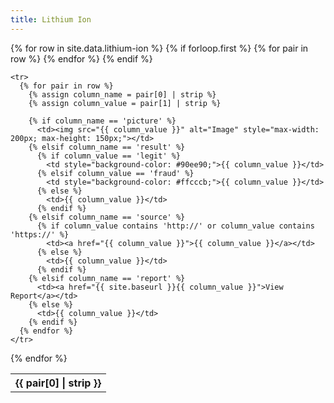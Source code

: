 ```yaml
---
title: Lithium Ion
---
```


<table>
  {% for row in site.data.lithium-ion %}
    {% if forloop.first %}
    <tr>
      {% for pair in row %}
        <th>{{ pair[0] | strip }}</th>
      {% endfor %}
    </tr>
    {% endif %}

    <tr>
      {% for pair in row %}
        {% assign column_name = pair[0] | strip %}
        {% assign column_value = pair[1] | strip %}
        
        {% if column_name == 'picture' %}
          <td><img src="{{ column_value }}" alt="Image" style="max-width: 200px; max-height: 150px;"></td>
        {% elsif column_name == 'result' %}
          {% if column_value == 'legit' %}
            <td style="background-color: #90ee90;">{{ column_value }}</td>
          {% elsif column_value == 'fraud' %}
            <td style="background-color: #ffcccb;">{{ column_value }}</td>
          {% else %}
            <td>{{ column_value }}</td>
          {% endif %}
        {% elsif column_name == 'source' %}
          {% if column_value contains 'http://' or column_value contains 'https://' %}
            <td><a href="{{ column_value }}">{{ column_value }}</a></td>
          {% else %}
            <td>{{ column_value }}</td>
          {% endif %}
        {% elsif column_name == 'report' %}
          <td><a href="{{ site.baseurl }}{{ column_value }}">View Report</a></td>
        {% else %}
          <td>{{ column_value }}</td>
        {% endif %}
      {% endfor %}
    </tr>
  {% endfor %}
</table>
